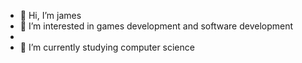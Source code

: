 - 👋 Hi, I’m james
- 👀 I’m interested in games development and software development
- 
- 🌱 I’m currently studying computer science

<!---
Kojo-james/Kojo-james is a ✨ special ✨ repository because its `README.md` (this file) appears on your GitHub profile.
You can click the Preview link to take a look at your changes.
--->
